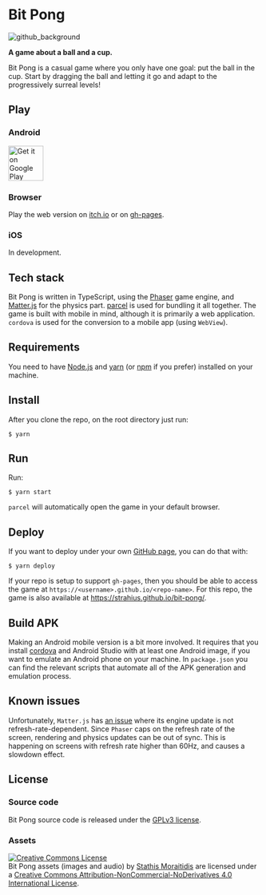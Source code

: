 # Bit Pong

![github_background](https://user-images.githubusercontent.com/908935/87860930-53889400-c939-11ea-853c-624406a8fd9d.png)

**A game about a ball and a cup.**

Bit Pong is a casual game where you only have one goal: put the ball in the cup. Start by dragging the ball and letting it go and adapt to the progressively surreal levels!

## Play

### Android

<a href='https://play.google.com/store/apps/details?id=strahius.bitpong&pcampaignid=github'>
    <img alt='Get it on Google Play' src='https://play.google.com/intl/en_gb/badges/static/images/badges/en-play-badge.png' height=70px/>
</a>

### Browser

Play the web version on [itch.io](https://strahius.itch.io/bit-pong) or on [gh-pages](https://strahius.github.io/bit-pong/).

### iOS

In development.

## Tech stack

Bit Pong is written in TypeScript, using the [Phaser](https://github.com/photonstorm/phaser) game engine, and [Matter.js](https://brm.io/matter-js/) for the physics part. [parcel](https://parceljs.org/) is used for bundling it all together. The game is built with mobile in mind, although it is primarily a web application. `cordova` is used for the conversion to a mobile app (using `WebView`).

## Requirements

You need to have [Node.js](https://nodejs.org/en/download/) and [yarn](https://classic.yarnpkg.com/en/docs/install) (or [npm](https://www.npmjs.com/) if you prefer) installed on your machine.

## Install

After you clone the repo, on the root directory just run:

`$ yarn`

## Run

Run:

`$ yarn start`

`parcel` will automatically open the game in your default browser.

## Deploy

If you want to deploy under your own [GitHub page](https://pages.github.com/), you can do that with:

`$ yarn deploy`

If your repo is setup to support `gh-pages`, then you should be able to access the game at `https://<username>.github.io/<repo-name>`. For this repo, the game is also available at https://strahius.github.io/bit-pong/.

## Build APK

Making an Android mobile version is a bit more involved. It requires that you install [cordova](https://cordova.apache.org/) and Android Studio with at least one Android image, if you want to emulate an Android phone on your machine. In `package.json` you can find the relevant scripts that automate all of the APK generation and emulation process.

## Known issues

Unfortunately, `Matter.js` has [an issue](https://github.com/photonstorm/phaser/issues/3957) where its engine update is not refresh-rate-dependent. Since `Phaser` caps on the refresh rate of the screen, rendering and physics updates can be out of sync. This is happening on screens with refresh rate higher than 60Hz, and causes a slowdown effect.

## License

### Source code

Bit Pong source code is released under the [GPLv3 license](https://opensource.org/licenses/GPL-3.0).

### Assets

<a rel="license" href="http://creativecommons.org/licenses/by-nc-nd/4.0/"><img alt="Creative Commons License" style="border-width:0" src="https://i.creativecommons.org/l/by-nc-nd/4.0/88x31.png" /></a><br /><span xmlns:dct="http://purl.org/dc/terms/" property="dct:title">Bit Pong assets (images and audio)</span> by <a xmlns:cc="http://creativecommons.org/ns#" href="https://github.com/strahius/bit-pong" property="cc:attributionName" rel="cc:attributionURL">Stathis Moraitidis</a> are licensed under a <a rel="license" href="http://creativecommons.org/licenses/by-nc-nd/4.0/">Creative Commons Attribution-NonCommercial-NoDerivatives 4.0 International License</a>.
